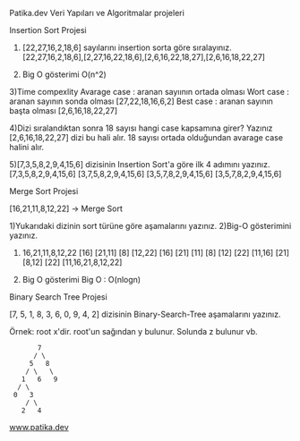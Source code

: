 Patika.dev Veri Yapıları ve Algoritmalar projeleri

Insertion Sort Projesi

1) [22,27,16,2,18,6] sayılarını insertion sorta göre sıralayınız.
[22,27,16,2,18,6],[2,27,16,22,18,6],[2,6,16,22,18,27],[2,6,16,18,22,27]

2) Big O gösterimi
O(n^2)

3)Time compexlity 
Avarage case : aranan sayıının ortada olması
Wort case : aranan sayının sonda olması [27,22,18,16,6,2]
Best case : aranan sayının başta olması [2,6,16,18,22,27]

4)Dizi sıralandıktan sonra 18 sayısı hangi case kapsamına girer? Yazınız
[2,6,16,18,22,27] dizi bu hali alır. 18 sayısı ortada olduğundan avarage case halini alır.

5)[7,3,5,8,2,9,4,15,6] dizisinin Insertion Sort'a göre ilk 4 adımını yazınız.
[7,3,5,8,2,9,4,15,6]
[3,7,5,8,2,9,4,15,6]
[3,5,7,8,2,9,4,15,6]
[3,5,7,8,2,9,4,15,6]


Merge Sort Projesi

[16,21,11,8,12,22] -> Merge Sort

1)Yukarıdaki dizinin sort türüne göre aşamalarını yazınız.
2)Big-O gösterimini yazınız.

1) 16,21,11,8,12,22
[16]  [21,11]   [8] [12,22]
[16] [21] [11]  [8] [12] [22] 
[11,16] [21]    [8,12] [22]
  [11,16,21,8,12,22]
  
2) Big O gösterimi
Big O : O(nlogn)

Binary Search Tree Projesi

[7, 5, 1, 8, 3, 6, 0, 9, 4, 2] dizisinin Binary-Search-Tree aşamalarını yazınız.

Örnek: root x'dir. root'un sağından y bulunur. Solunda z bulunur vb.

           7
          / \
         5   8
        / \   \
       1   6   9
      / \
     0   3                            
        / \
       2   4     




www.patika.dev
